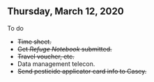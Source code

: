 
## Thursday, March 12, 2020

To do

* ~~Time sheet.~~
* ~~Get *Refuge Notebook* submitted.~~
* ~~Travel voucher, etc.~~
* Data management telecon.
* ~~Send pesticide applicator card info to Casey.~~





